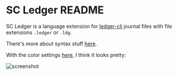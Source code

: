 # SC Ledger README

SC Ledger is a language extension for [ledger-cli][2] journal files with
file extensions `.ledger` or `.ldg`. 

There's more about syntax stuff [here][2].

With the color settings [here][3], I think it looks pretty:

![screenshot][4]

[1]: https://www.ledger-cli.org/
[2]: https://github.com/scarpent/ledgerbil/tree/main/syntax
[3]: https://github.com/scarpent/ledgerbil/tree/main/syntax/vscode/vscode-settings.json
[4]: https://raw.githubusercontent.com/scarpent/ledgerbil/main/docs/images/ledger-syntax-highlighting-0.png
